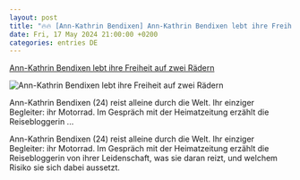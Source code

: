 ```yaml
---
layout: post
title: "🔥🔥 [Ann-Kathrin Bendixen] Ann-Kathrin Bendixen lebt ihre Freiheit auf zwei Rädern"
date: Fri, 17 May 2024 21:00:00 +0200
categories: entries DE
---
```

[Ann-Kathrin Bendixen lebt ihre Freiheit auf zwei Rädern](https://www.pnp.de/nachrichten/bayern/ann-kathrin-bendixen-lebt-ihre-freiheit-auf-zwei-raedern-16064988)

![Ann-Kathrin Bendixen lebt ihre Freiheit auf zwei Rädern](https://img.pnp.de/ezplatform/images/5/3/7/6/339906735-2-ger-DE/2dd2fdef692f-29-115902666.jpg)

Ann-Kathrin Bendixen (24) reist alleine durch die Welt. Ihr einziger Begleiter: ihr Motorrad. Im Gespräch mit der Heimatzeitung erzählt die Reisebloggerin ...

Ann-Kathrin Bendixen (24) reist alleine durch die Welt. Ihr einziger Begleiter: ihr Motorrad. Im Gespräch mit der Heimatzeitung erzählt die Reisebloggerin von ihrer Leidenschaft, was sie daran reizt, und welchem Risiko sie sich dabei aussetzt.

